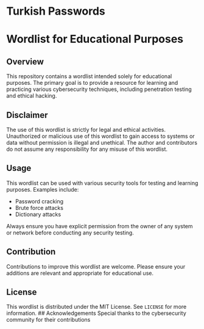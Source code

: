 # Turkish Passwords

# Wordlist for Educational Purposes 

## Overview 
This repository contains a wordlist intended solely for educational purposes. The primary goal is to provide a resource for learning and practicing various cybersecurity techniques, including penetration testing and ethical hacking. 

## Disclaimer 
The use of this wordlist is strictly for legal and ethical activities. Unauthorized or malicious use of this wordlist to gain access to systems or data without permission is illegal and unethical. The author and contributors do not assume any responsibility for any misuse of this wordlist. 

## Usage 
This wordlist can be used with various security tools for testing and learning purposes. 
Examples include: 
- Password cracking
- Brute force attacks
- Dictionary attacks

Always ensure you have explicit permission from the owner of any system or network before conducting any security testing. 

## Contribution 
Contributions to improve this wordlist are welcome. Please ensure your additions are relevant and appropriate for educational use. 

## License 
This wordlist is distributed under the MIT License. See `LICENSE` for more information. ## Acknowledgements Special thanks to the cybersecurity community for their contributions
